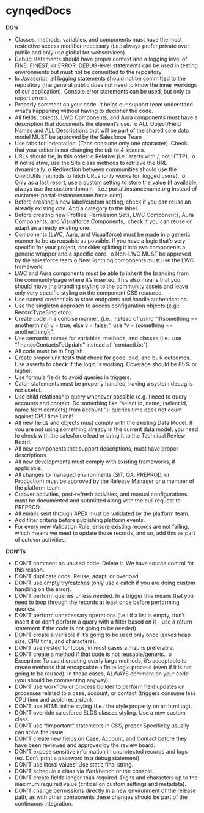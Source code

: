 # cynqedDocs

<b>DO’s</b>
* Classes, methods, variables, and components must have the most restrictive access modifier necessary (i.e.: always prefer private over public and only use global for webservices).  
* Debug statements should have proper context and a logging level of FINE, FINEST, or ERROR. DEBUG-level statements can be used in testing environments but must not be committed to the repository.  
* In Javascript, all logging statements should not be committed to the repository (the general public does not need to know the inner workings of our application). Console.error statements can be used, but only to report errors.  
* Properly comment on your code. It helps our support team understand what’s happening without having to decipher the code.  
* All fields, objects, LWC Components, and Aura components must have a description that documents the element’s use.  o ALL Object/Field Names and ALL Descriptions that will be part of the shared core data model MUST be approved by the Salesforce Team 
* Use tabs for indentation. (Tabs consume only one character). Check that your editor is not changing the tab to 4 spaces.  
* URLs should be, in this order: o Relative (i.e.: starts with /, not HTTP).  o If not relative, use the Site class methods to retrieve the URL dynamically. o Redirection between communities should use the OneIdUtils methods to fetch URLs (only works for  logged users).  o Only as a last resort, use a custom setting to store the value (if available, always use the custom domain – i.e.: portal.instancename.org instead of customer-portal-instancename.force.com).  
* Before creating a new label/custom setting, check if you can reuse an already existing one. Add a category to the label.  
* Before creating new Profiles, Permission Sets, LWC Components, Aura Components, and Visualforce Components,  check if you can reuse or adapt an already existing one.  
* Components (LWC, Aura, and Visualforce) must be made in a generic manner to be as reusable as possible. If you have a logic that’s very specific for your project, consider splitting it into two components a generic wrapper and a specific core.  o Non-LWC MUST be approved by the salesforce team o New lightning components must use the LWC framework. 
* LWC and Aura components must be able to inherit the branding from the community/page where it’s inserted. This also means that you should move the branding styling to the community assets and leave only very specific styling on the component CSS resource.  
* Use named credentials to store endpoints and handle authentication.  
* Use the singleton approach to access configuration objects (e.g.: RecordTypeSingleton).  
* Create code in a concise manner. (i.e.: instead of using “if(something == anotherthing) v = true; else v = false;”, use “v = (something == anotherthing);”.  
* Use semantic names for variables, methods, and classes (i.e.: use “financeContactsToUpdate” instead of “contactList”).  
* All code must be in English.  
* Create proper unit tests that check for good, bad, and bulk outcomes. Use asserts to check if the logic is working. Coverage should be 85% or higher.  
* Use formula fields to avoid queries in triggers.  
* Catch statements must be properly handled, having a system.debug is not useful.  
* Use child relationship query whenever possible (e.g. I need to query accounts and contact. Do something like “select id, name, (select id, name from contacts) from account "): queries time does not count against CPU time Limit!  
* All new fields and objects must comply with the existing Data Model. If you are not using something already in the current data model, you need to check with the salesforce lead or bring it to the Technical Review Board.  
* All new components that support descriptions, must have proper descriptions.  
* All new developments must comply with existing frameworks, if applicable.  
* All changes to managed environments (SIT, QA, PREPROD, or Production) must be approved by the Release Manager or a member of the platform team.  
* Cutover activities, post-refresh activities, and manual configurations must be documented and submitted along with the pull request to PREPROD.  
* All emails sent through APEX must be validated by the platform team.  
* Add filter criteria before publishing platform events.  
* For every new Validation Rule, ensure existing records are not failing, which means we need to update those records, and so, add this as part of cutover activities.  

<b>DON’Ts </b>
* DON’T comment on unused code. Delete it. We have source control for this reason.  
* DON’T duplicate code. Reuse, adapt, or overload.  
* DON’T use empty try/catches (only use a catch if you are doing custom handling on the error).  
* DON’T perform queries unless needed. In a trigger this means that you need to loop through the records at least once before performing queries.  
* DON’T perform unnecessary operations (i.e.: if a list is empty, don’t insert it or don’t perform a query with a filter based on it – use a return statement if the code is not going to be needed).  
* DON’T create a variable if it’s going to be used only once (saves heap size, CPU time, and characters).  
* DON’T use nested for loops, in most cases a map is preferable.  
* DON’T create a method if that code is not reusable/generic.  o Exception: To avoid creating overly large methods, it’s acceptable to create methods that encapsulate a finite logic process (even if it is not going to be reused). In these cases, ALWAYS comment on your code (you should be commenting anyway). 
* DON’T use workflow or process builder to perform field updates on processes related to a case, account, or contact (triggers consume less CPU time and avoid recursion).  
* DON’T use HTML inline styling (I.e.: the style property on an html tag).  
* DON’T override salesforce SLDS classes styling. Use a new custom class.  
* DON’T use “!important” statements in CSS, proper Specificity usually can solve the issue.  
* DON’T create new fields on Case, Account, and Contact before they have been reviewed and approved by the review board.  
* DON’T expose sensitive information in unprotected records and logs (ex. Don’t print a password in a debug statement).  
* DON’T use literal values! Use static final string.  
* DON’T schedule a class via Workbench or the console.  
* DON’T create fields longer than required. Digits and characters up to the maximum required value (critical on custom settings and metadata).  
* DON’T change permissions directly in a new environment of the release path, as with other components these changes should be part of the continuous integration.  
